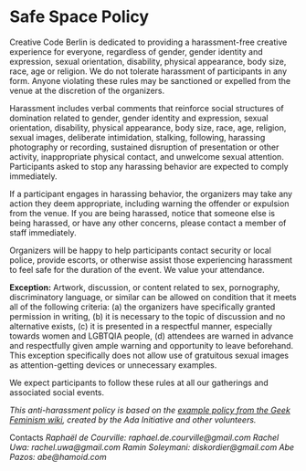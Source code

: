Safe Space Policy
=================

Creative Code Berlin is dedicated to providing a harassment-free creative experience for everyone, regardless of gender, gender identity and expression, sexual orientation, disability, physical appearance, body size, race, age or religion. We do not tolerate harassment of participants in any form. Anyone violating these rules may be sanctioned or expelled from the venue at the discretion of the organizers. 
 
Harassment includes verbal comments that reinforce social structures of domination related to gender, gender identity and expression, sexual orientation, disability, physical appearance, body size, race, age, religion, sexual images, deliberate intimidation, stalking, following, harassing photography or recording, sustained disruption of presentation or other activity, inappropriate physical contact, and unwelcome sexual attention. Participants asked to stop any harassing behavior are expected to comply immediately. 
 
If a participant engages in harassing behavior, the organizers may take any action they deem appropriate, including warning the offender or expulsion from the venue. If you are being harassed, notice that someone else is being harassed, or have any other concerns, please contact a member of staff immediately. 
 
Organizers will be happy to help participants contact security or local police, provide escorts, or otherwise assist those experiencing harassment to feel safe for the duration of the event. We value your attendance. 
 
**Exception:** Artwork, discussion, or content related to sex, pornography, discriminatory language, or similar can be allowed on condition that it meets all of the following criteria: (a) the organizers have specifically granted permission in writing, (b) it is necessary to the topic of discussion and no alternative exists, (c) it is presented in a respectful manner, especially towards women and LGBTQIA people, (d) attendees are warned in advance and respectfully given ample warning and opportunity to leave beforehand. This exception specifically does not allow use of gratuitous sexual images as attention-getting devices or unnecessary examples. 
 
We expect participants to follow these rules at all our gatherings and associated social events. 

_This anti-harassment policy is based on the [example policy from the Geek Feminism wiki](http://geekfeminism.wikia.com/wiki/Conference_anti-harassment/Policy), created by the Ada Initiative and other volunteers._

Contacts
_Raphaël de Courville: raphael.de.courville@gmail.com_
_Rachel Uwa: rachel.uwa@gmail.com_
_Ramin Soleymani: diskordier@gmail.com_
_Abe Pazos: abe@hamoid.com_
